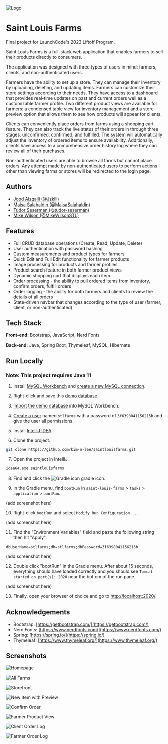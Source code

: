
![Logo](https://github.com/kim-n-lee/saintlouisfarms/blob/main/src/main/resources/static/assets/img/bg-masthead.jpg?raw=true)


# Saint Louis Farms

Final project for LaunchCode's 2023 Liftoff Program.

Saint Louis Farms is a full-stack web application that enables farmers to sell their products directly to consumers.

The application was designed with three types of users in mind: farmers, clients, and non-authenticated users.

Farmers have the ability to set up a store. They can manage their inventory by uploading, deleting, and updating items. Farmers can customize their store settings according to their needs. They have access to a dashboard that provides real-time updates on past and current orders well as a customizable farmer profile. Two different product views are available for farmers: a condensed table view for inventory management and a store preview option that allows them to see how products will appear for clients.

Clients can conveniently place orders from farms using a shopping cart feature. They can also track the live status of their orders in through three stages: unconfirmed, confirmed, and fulfilled. The system will automatically adjust the inventory of ordered items to ensure availability. Additionally, clients have access to a comprehensive order history log where they can review all of their purchases.

Non-authenticated users are able to browse all farms but cannot place orders. Any attempt made by non-authenticated users to perform actions other than viewing farms or stores will be redirected to the login page.

## Authors

- [Jood Alzqaili (@Jzkili)](https://github.com/Jzkili)
- [Maisa Salahaldin (@MaisaSalahaldin)](https://github.com/MaisaSalahaldin)
- [Tudor Seserman (@tudor-seserman)](https://github.com/tudor-seserman)
- [Mike Wilson (@MikeWilsonSTL)](https://www.github.com/MikeWilsonSTL)


## Features

- Full CRUD database operations (Create, Read, Update, Delete)
- User authentication with password hashing
- Custom measurements and product types for farmers
- Quick Edit and Full Edit functionality for farmer products
- Image processing for products and farmer profiles
- Product search feature in both farmer product views
- Dynamic shopping cart that displays each item
- Order processing - the ability to pull ordered items from inventory, confirm orders, fulfill orders
- Order logging - the ability for both farmers and clients to review the details of all orders
- State-driven navbar that changes according to the type of user (farmer, client, or non-authenticated)
## Tech Stack

**Front-end:** Bootstrap, JavaScript, Nerd Fonts

**Back-end:** Java, Spring Boot, Thymeleaf, MySQL, Hibernate

## Run Locally 
### Note: This project requires Java 11 

1. Install [MySQL Workbench](https://dev.mysql.com/downloads/workbench/) and 
[create a new MySQL connection](https://dev.mysql.com/doc/workbench/en/wb-getting-started-tutorial-create-connection.html).


2. Right-click and save this [demo database](https://raw.githubusercontent.com/kim-n-lee/saintlouisfarms/main/src/main/resources/demo-database/saintlouisfarms-data.sql).


3.  [Import the demo database](https://help.umbler.com/hc/en-us/articles/202385865-MySQL-Importing-Exporting-a-database)
into MySQL Workbench.


4. [Create a user](https://dev.mysql.com/doc/workbench/en/wb-mysql-connections-navigator-management-users-and-privileges.html) named ``stlfarms`` with a password of 
``3f6398041156215b`` and give the user all permissions.


4. Install [IntelliJ IDEA](https://www.jetbrains.com/idea/download/).


5. Clone the project.

```bash
git clone https://github.com/kim-n-lee/saintlouisfarms.git
```

7. Open the project in IntelliJ.
```bash
idea64.exe saintlouisfarms
```

8. Find and click the ![Gradle icon](https://resources.jetbrains.com/help/img/idea/2023.2/gradle.icons.gradle_dark.svg)
 gradle icon.


9. In the Gradle menu, find ``bootRun`` in ``saint-louis-farms`` > ``tasks`` > ``application`` > ``bootRun``.
 
(add screenshot here)


10. Right-click ``bootRun`` and select ``Modify Run Configuration...``.

(add screenshot here)

11. Find the "Environment Variables" field and paste the following string then hit "Apply".
```
dbUserName=stlfarms;db=stlfarms;dbPassword=3f6398041156215b
```

(add screenshot here)

12. Double click "bootRun" in the Gradle menu. After about 15 seconds, everything should
have loaded correctly  and you should see ```Tomcat started on port(s): 2020``` near the bottom of the run pane.

(add screenshot here)


13. Finally, open your browser of choice and go to [http://localhost:2020/](http://localhost:2020/).


## Acknowledgements

 - Bootstrap: [https://getbootstrap.com/](https://getbootstrap.com/)
 - Nerd Fonts: [https://www.nerdfonts.com/](https://www.nerdfonts.com/)
 - Spring: [https://spring.io/](https://spring.io/)
 - Thymeleaf: [https://www.thymeleaf.org/](https://www.thymeleaf.org/)

## Screenshots

![Homepage](https://github.com/kim-n-lee/saintlouisfarms/blob/main/src/main/resources/static/assets/img/screenshots/homepage.png?raw=true)

![All Farms](https://github.com/kim-n-lee/saintlouisfarms/blob/main/src/main/resources/static/assets/img/screenshots/all-farms.png?raw=true)

![Storefront](https://github.com/kim-n-lee/saintlouisfarms/blob/main/src/main/resources/static/assets/img/screenshots/storefront.png?raw=true)

![New Item with Preview](https://github.com/kim-n-lee/saintlouisfarms/blob/main/src/main/resources/static/assets/img/screenshots/new-item-with-preview.png?raw=true)

![Confirm Order](https://github.com/kim-n-lee/saintlouisfarms/blob/main/src/main/resources/static/assets/img/screenshots/confirm-order.png?raw=true)

![Farmer Product View](https://github.com/kim-n-lee/saintlouisfarms/blob/main/src/main/resources/static/assets/img/screenshots/farmer-product-view.png?raw=true)

![Client Order Log](https://github.com/kim-n-lee/saintlouisfarms/blob/main/src/main/resources/static/assets/img/screenshots/client-order-log.png?raw=true)

![Farmer Order Log](https://github.com/kim-n-lee/saintlouisfarms/blob/main/src/main/resources/static/assets/img/screenshots/farmer-order-log.png?raw=true)